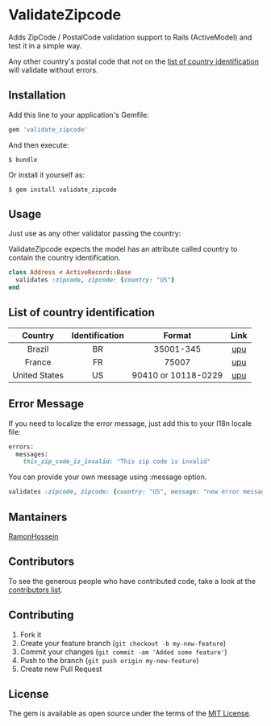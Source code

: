 # ValidateZipcode

Adds ZipCode / PostalCode validation support to Rails (ActiveModel) and test it in a simple way.

Any other country's postal code that not on the [list of country identification](https://github.com/RamonHossein/validate_zipcode#list-of-country-identification) will validate without errors.

## Installation

Add this line to your application's Gemfile:

```ruby
gem 'validate_zipcode'
```

And then execute:

    $ bundle

Or install it yourself as:

    $ gem install validate_zipcode

## Usage

Just use as any other validator passing the country:

ValidateZipcode expects the model has an attribute called country to contain the country identification.

```ruby
class Address < ActiveRecord::Base
  validates :zipcode, zipcode: {country: "US"}
end
```

## List of country identification

| Country | Identification | Format | Link |
|:-------:|:------------:|:-----------:|:-----------:|
| Brazil | BR | 35001-345 | [upu](http://www.upu.int/fileadmin/documentsFiles/activities/addressingUnit/braEn.pdf) |
| France | FR | 75007 | [upu](http://www.upu.int/fileadmin/documentsFiles/activities/addressingUnit/fraEn.pdf) |
| United States | US | 90410 or 10118-0229 | [upu](http://www.upu.int/fileadmin/documentsFiles/activities/addressingUnit/usaEn.pdf) |

## Error Message

If you need to localize the error message, just add this to your I18n locale file:

```ruby
errors:
  messages:
    this_zip_code_is_invalid: "This zip code is invalid"
```

You can provide your own message using :message option.

```ruby
validates :zipcode, zipcode: {country: "US", message: "new error message"}
```

## Mantainers

[RamonHossein](https://github.com/RamonHossein)

## Contributors

To see the generous people who have contributed code, take a look at the [contributors list](http://github.com/RamonHossein/validate_zipcode/contributors).

## Contributing

1. Fork it
2. Create your feature branch (`git checkout -b my-new-feature`)
3. Commit your changes (`git commit -am 'Added some feature'`)
4. Push to the branch (`git push origin my-new-feature`)
5. Create new Pull Request

## License

The gem is available as open source under the terms of the [MIT License](http://opensource.org/licenses/MIT).
